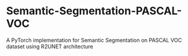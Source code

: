 # Semantic-Segmentation-PASCAL-VOC
A PyTorch implementation for Semantic Segmentation on PASCAL VOC dataset using R2UNET architecture 
